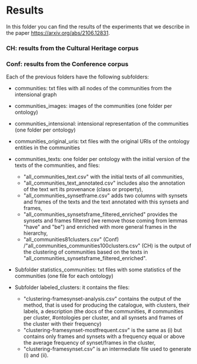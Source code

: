# Results

In this folder you can find the results of the experiments that we describe in the paper https://arxiv.org/abs/2106.12831.

### CH: results from the Cultural Heritage corpus
### Conf: results from the Conference corpus

Each of the previous folders have the following subfolders:

- communities: txt files with all nodes of the communities from the intensional graph

- communities_images: images of the communities (one folder per ontology)

- communities_intensional: intensional representation of the communities (one folder per ontology)

- communities_original_uris: txt files with the original URIs of the ontology entities in the communities

- communities_texts: one folder per ontology with the initial version of the texts of the communities, and files: 
  - "all_communities_text.csv" with the initial texts of all communities, 
  - "all_communities_text_annotated.csv" includes also the annotation of the text wrt its provenance (class or property), 
  - "all_communities_synsetframe.csv" adds two columns with synsets and frames of the texts and the text annotated with this synsets and frames, 
  - "all_communities_synsetsframe_filtered_enriched" provides the synsets and frames filtered (we remove those coming from lemmas "have" and "be") and enriched with more general frames in the hierarchy, 
  - "all_communities81clusters.csv" (Conf) /"all_communities_communities100clusters.csv" (CH) is the output of the clustering of communities based on the texts in "all_communities_synsetsframe_filtered_enriched".

- Subfolder statistics_communities: txt files with some statistics of the communities (one file for each ontology)

- Subfolder labeled_clusters: it contains the files:
  - "clustering-framesynset-analysis.csv" contains the output of the method, that is used for producing the catalogue, with clusters, their labels, a description (the docs of the communities, # communities per cluster, #ontologies per cluster, and all synsets and frames of the cluster with their frequency) 
  - "clustering-framesynset-mostfrequent.csv" is the same as (i) but contains only frames and synsets with a frequency equal or above the average frequency of synset/frames in the cluster, 
  - "clustering-framesynset.csv" is an intermediate file used to generate (i) and (ii).

